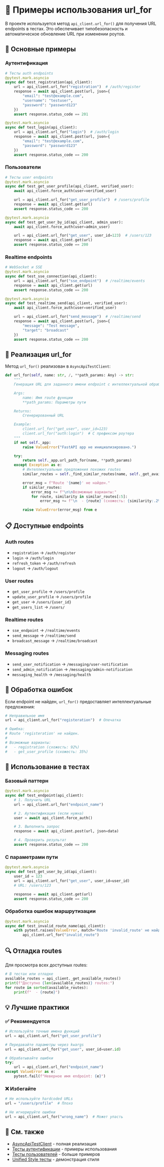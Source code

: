 # 🔗 Примеры использования url_for

В проекте используется метод `api_client.url_for()` для получения URL endpoints в тестах. Это обеспечивает типобезопасность и автоматическое обновление URL при изменении роутов.

## 🎯 Основные примеры

### Аутентификация

```python
# Тесты auth endpoints
@pytest.mark.asyncio
async def test_registration(api_client):
    url = api_client.url_for("registration")  # /auth/register
    response = await api_client.post(url, json={
        "email": "test@example.com",
        "username": "testuser",
        "password": "password123"
    })
    assert response.status_code == 201

@pytest.mark.asyncio
async def test_login(api_client):
    url = api_client.url_for("login")  # /auth/login
    response = await api_client.post(url, json={
        "email": "test@example.com",
        "password": "password123"
    })
    assert response.status_code == 200
```

### Пользователи

```python
# Тесты user endpoints
@pytest.mark.asyncio
async def test_get_user_profile(api_client, verified_user):
    await api_client.force_auth(user=verified_user)

    url = api_client.url_for("get_user_profile")  # /users/profile
    response = await api_client.get(url)
    assert response.status_code == 200

@pytest.mark.asyncio
async def test_get_user_by_id(api_client, admin_user):
    await api_client.force_auth(user=admin_user)

    url = api_client.url_for("get_user", user_id=123)  # /users/123
    response = await api_client.get(url)
    assert response.status_code == 200
```

### Realtime endpoints

```python
# WebSocket и SSE
@pytest.mark.asyncio
async def test_sse_connection(api_client):
    url = api_client.url_for("sse_endpoint")  # /realtime/events
    response = await api_client.get(url)
    assert response.status_code == 200

@pytest.mark.asyncio
async def test_realtime_send(api_client, verified_user):
    await api_client.force_auth(user=verified_user)

    url = api_client.url_for("send_message")  # /realtime/send
    response = await api_client.post(url, json={
        "message": "Test message",
        "target": "broadcast"
    })
    assert response.status_code == 200
```

## 🔧 Реализация url_for

Метод `url_for()` реализован в `AsyncApiTestClient`:

```python
def url_for(self, name: str, /, **path_params: Any) -> str:
    """
    Генерация URL для заданного имени endpoint с интеллектуальной обработкой ошибок.

    Args:
        name: Имя route функции
        **path_params: Параметры пути

    Returns:
        Сгенерированный URL

    Example:
        client.url_for("get_user", user_id=123)
        client.url_for("auth:login")  # С префиксом роутера
    """
    if not self._app:
        raise ValueError("FastAPI app не инициализировано.")

    try:
        return self._app.url_path_for(name, **path_params)
    except Exception as e:
        # Интеллектуальные предложения похожих routes
        similar_routes = self._find_similar_routes(name, self._get_available_routes())

        error_msg = f"Route '{name}' не найден."
        if similar_routes:
            error_msg += f"\n\nВозможные варианты:"
            for route, similarity in similar_routes[:5]:
                error_msg += f"\n  - {route} (схожесть: {similarity:.2%})"

        raise ValueError(error_msg) from e
```

## 📋 Доступные endpoints

### Auth routes

- `registration` → `/auth/register`
- `login` → `/auth/login`
- `refresh_token` → `/auth/refresh`
- `logout` → `/auth/logout`

### User routes

- `get_user_profile` → `/users/profile`
- `update_user_profile` → `/users/profile`
- `get_user` → `/users/{user_id}`
- `get_users_list` → `/users/`

### Realtime routes

- `sse_endpoint` → `/realtime/events`
- `send_message` → `/realtime/send`
- `broadcast_message` → `/realtime/broadcast`

### Messaging routes

- `send_user_notification` → `/messaging/user-notification`
- `send_admin_notification` → `/messaging/admin-notification`
- `messaging_health` → `/messaging/health`

## 🚨 Обработка ошибок

Если endpoint не найден, `url_for()` предоставляет интеллектуальные предложения:

```python
# Неправильное имя
url = api_client.url_for("registeration")  # Опечатка

# Ошибка:
# Route 'registeration' не найден.
#
# Возможные варианты:
#   - registration (схожесть: 92%)
#   - get_user_profile (схожесть: 35%)
```

## 🧪 Использование в тестах

### Базовый паттерн

```python
@pytest.mark.asyncio
async def test_endpoint(api_client):
    # 1. Получить URL
    url = api_client.url_for("endpoint_name")

    # 2. Аутентификация (если нужна)
    user = await api_client.force_auth()

    # 3. Выполнить запрос
    response = await api_client.post(url, json=data)

    # 4. Проверить результат
    assert response.status_code == 200
```

### С параметрами пути

```python
@pytest.mark.asyncio
async def test_get_user_by_id(api_client):
    user_id = 123
    url = api_client.url_for("get_user", user_id=user_id)
    # URL: /users/123

    response = await api_client.get(url)
    assert response.status_code == 200
```

### Обработка ошибок маршрутизации

```python
@pytest.mark.asyncio
async def test_invalid_route_name(api_client):
    with pytest.raises(ValueError, match="Route 'invalid_route' не найден"):
        api_client.url_for("invalid_route")
```

## 🔍 Отладка routes

Для просмотра всех доступных routes:

```python
# В тестах или отладке
available_routes = api_client._get_available_routes()
print(f"Доступно {len(available_routes)} routes:")
for route in sorted(available_routes):
    print(f"  - {route}")
```

## 💡 Лучшие практики

### ✅ Рекомендуется

```python
# Используйте точные имена функций
url = api_client.url_for("get_user_profile")

# Передавайте параметры через kwargs
url = api_client.url_for("get_user", user_id=user.id)

# Обрабатывайте ошибки
try:
    url = api_client.url_for("endpoint_name")
except ValueError as e:
    pytest.fail(f"Неверное имя endpoint: {e}")
```

### ❌ Избегайте

```python
# Не используйте hardcoded URLs
url = "/users/profile"  # Плохо

# Не игнорируйте ошибки
url = api_client.url_for("wrong_name")  # Может упасть
```

## 🔗 См. также

- [AsyncApiTestClient](../tests/utils_test/api_test_client.py) - полная реализация
- [Тесты аутентификации](../tests/test_auth.py) - примеры использования
- [Тесты пользователей](../tests/test_users.py) - больше примеров
- [Unified Style тесты](../tests/test_unified_style.py) - демонстрация стиля
